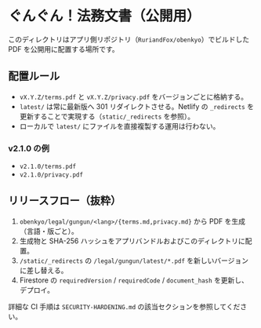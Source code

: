 # ぐんぐん！法務文書（公開用）

このディレクトリはアプリ側リポジトリ（`RuriandFox/obenkyo`）でビルドした PDF を公開用に配置する場所です。

## 配置ルール

- `vX.Y.Z/terms.pdf` と `vX.Y.Z/privacy.pdf` をバージョンごとに格納する。
- `latest/` は常に最新版へ 301 リダイレクトさせる。Netlify の `_redirects` を更新することで実現する（`static/_redirects` を参照）。
- ローカルで `latest/` にファイルを直接複製する運用は行わない。

### v2.1.0 の例

- `v2.1.0/terms.pdf`
- `v2.1.0/privacy.pdf`

## リリースフロー（抜粋）

1. `obenkyo/legal/gungun/<lang>/{terms.md,privacy.md}` から PDF を生成（言語・版ごと）。
2. 生成物と SHA-256 ハッシュをアプリバンドルおよびこのディレクトリに配置。
3. `/static/_redirects` の `/legal/gungun/latest/*.pdf` を新しいバージョンに差し替える。
4. Firestore の `requiredVersion` / `requiredCode` / `document_hash` を更新し、デプロイ。

詳細な CI 手順は `SECURITY-HARDENING.md` の該当セクションを参照してください。
